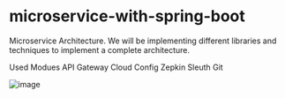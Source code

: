 # microservice-with-spring-boot
Microservice Architecture. We will be implementing different libraries and techniques to implement a complete architecture.

Used Modues
API Gateway
Cloud Config
Zepkin
Sleuth
Git

![image](https://user-images.githubusercontent.com/41003710/187064016-253aed3a-f0df-45fe-9d9a-d1a157381a26.png)

